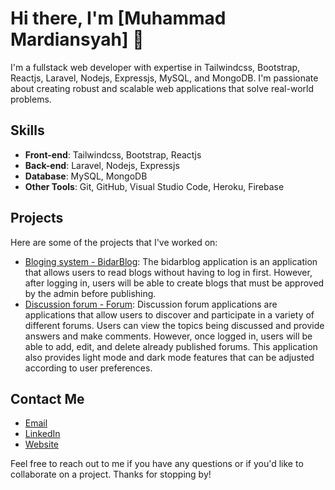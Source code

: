 # Hi there, I'm [Muhammad Mardiansyah] 👋

I'm a fullstack web developer with expertise in Tailwindcss, Bootstrap, Reactjs, Laravel, Nodejs, Expressjs, MySQL, and MongoDB. I'm passionate about creating robust and scalable web applications that solve real-world problems.

## Skills

- **Front-end**: Tailwindcss, Bootstrap, Reactjs
- **Back-end**: Laravel, Nodejs, Expressjs
- **Database**: MySQL, MongoDB
- **Other Tools**: Git, GitHub, Visual Studio Code, Heroku, Firebase

## Projects

Here are some of the projects that I've worked on:

- [Bloging system - BidarBlog](https://ti-bidar.com/): The bidarblog application is an application that allows users to read blogs without having to log in first. However, after logging in, users will be able to create blogs that must be approved by the admin before publishing.
- [Discussion forum - Forum](https://forum.ti-bidar.com/): Discussion forum applications are applications that allow users to discover and participate in a variety of different forums. Users can view the topics being discussed and provide answers and make comments. However, once logged in, users will be able to add, edit, and delete already published forums. This application also provides light mode and dark mode features that can be adjusted according to user preferences.


## Contact Me

- [Email](mailto:mardiansyahm002@gmail.com)
- [LinkedIn](https://www.linkedin.com/in/muhammad-mardiansyah-b8b787231/)
- [Website](https://mardiancode.tech/)


Feel free to reach out to me if you have any questions or if you'd like to collaborate on a project. Thanks for stopping by!
